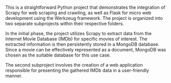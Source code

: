 This is a straightforward Python project that demonstrates the integration of Scrapy for web scraping and crawling, as well as Flask for micro web development using the Werkzeug framework. 
The project is organized into two separate subprojects within their respective folders.

In the initial phase, the project utilizes Scrapy to extract data from the Internet Movie Database (IMDb) for specific movies of interest. 
The extracted information is then persistently stored in a MongoDB database. 
Since a movie can be effectively represented as a document, MongoDB was chosen as the suitable database for this use case.

The second subproject involves the creation of a web application responsible for presenting the gathered IMDb data in a user-friendly manner.
